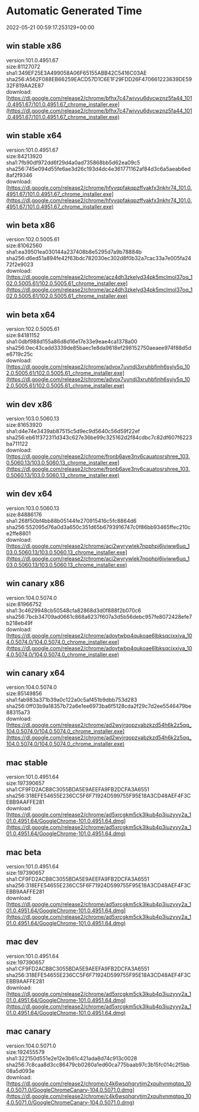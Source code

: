 # Automatic Generated Time
2022-05-21 00:59:17.253129+00:00

## win stable x86
version:101.0.4951.67  
size:81127072  
sha1:349EF25E3A499058A06F65155ABB42C5416C03AE  
sha256:A562F088EB66259EACD57D1C6E1F29FDD26F470661223639DE5932F819AA2E87  
download:[https://dl.google.com/release2/chrome/bfhx7c47wivyu6dycwznz5fa44_101.0.4951.67/101.0.4951.67_chrome_installer.exe](https://dl.google.com/release2/chrome/bfhx7c47wivyu6dycwznz5fa44_101.0.4951.67/101.0.4951.67_chrome_installer.exe)  

## win stable x64
version:101.0.4951.67  
size:84213920  
sha1:7fb90df972dd6f29d4a0ad735868bb5d62ea09c5  
sha256:745e094d55fe6ae3d26c193d4dc4e361771162af84d3c6a5aeab6ed8af2f9346  
download:[https://dl.google.com/release2/chrome/hfvvqpfakqpzffvakfx3nkhr74_101.0.4951.67/101.0.4951.67_chrome_installer.exe](https://dl.google.com/release2/chrome/hfvvqpfakqpzffvakfx3nkhr74_101.0.4951.67/101.0.4951.67_chrome_installer.exe)  

## win beta x86
version:102.0.5005.61  
size:81062560  
sha1:ea39501ea030144a237408b8e5295d7a9b78884b  
sha256:d6ed51a894fe42f63bdc782030ec302d8f0b32a7cac33a7e005fa2472f2e9023  
download:[https://dl.google.com/release2/chrome/acz4dh3zkelyd34pk5mclmol37oq_102.0.5005.61/102.0.5005.61_chrome_installer.exe](https://dl.google.com/release2/chrome/acz4dh3zkelyd34pk5mclmol37oq_102.0.5005.61/102.0.5005.61_chrome_installer.exe)  

## win beta x64
version:102.0.5005.61  
size:84181152  
sha1:0dbf988d155a86d8d16e17e33e9eae4ca1378a00  
sha256:0ec43cadd3339de85baec1e8da9618ef298152750aeaee974f88d5de6719c25c  
download:[https://dl.google.com/release2/chrome/advox7uyndj3xruhbfinh6syiy5q_102.0.5005.61/102.0.5005.61_chrome_installer.exe](https://dl.google.com/release2/chrome/advox7uyndj3xruhbfinh6syiy5q_102.0.5005.61/102.0.5005.61_chrome_installer.exe)  

## win dev x86
version:103.0.5060.13  
size:81653920  
sha1:d4e74e3439ab87515c5d9ec9d5640c56d59f22ef  
sha256:eb61f372311d343c627e36be99c325162d2f84cdbc7c82df607f6223ba711122  
download:[https://dl.google.com/release2/chrome/fronb6ave3nv6cauatosrshree_103.0.5060.13/103.0.5060.13_chrome_installer.exe](https://dl.google.com/release2/chrome/fronb6ave3nv6cauatosrshree_103.0.5060.13/103.0.5060.13_chrome_installer.exe)  

## win dev x64
version:103.0.5060.13  
size:84886176  
sha1:268f50bf4bb88b05144fe270915416c5fc8864d6  
sha256:552095d76a0d3a650c351d65b6793916747c0f86bb93465ffec210ce2ffe8801  
download:[https://dl.google.com/release2/chrome/aci2wyrywlek7npphpi6jviww6uq_103.0.5060.13/103.0.5060.13_chrome_installer.exe](https://dl.google.com/release2/chrome/aci2wyrywlek7npphpi6jviww6uq_103.0.5060.13/103.0.5060.13_chrome_installer.exe)  

## win canary x86
version:104.0.5074.0  
size:81966752  
sha1:3c4629948cb50548cfa82868d3d0f888f2b070c6  
sha256:7bcb34709ad0661c868a6237f607a3d5b56debc957fe8072428efe7b218eb49f  
download:[https://dl.google.com/release2/chrome/adovtwbp4qukoae6lbksqcixxiva_104.0.5074.0/104.0.5074.0_chrome_installer.exe](https://dl.google.com/release2/chrome/adovtwbp4qukoae6lbksqcixxiva_104.0.5074.0/104.0.5074.0_chrome_installer.exe)  

## win canary x64
version:104.0.5074.0  
size:85149856  
sha1:fab983a371b39a0c122a0c5af451b9dbb753d283  
sha256:0ff03b9a18357b72a6e1ee6973ba6f5128cda2f29c7d2ee5546479be88315a73  
download:[https://dl.google.com/release2/chrome/ad2wvjrqopzvabzkzd54h6k2z5qq_104.0.5074.0/104.0.5074.0_chrome_installer.exe](https://dl.google.com/release2/chrome/ad2wvjrqopzvabzkzd54h6k2z5qq_104.0.5074.0/104.0.5074.0_chrome_installer.exe)  

## mac stable
version:101.0.4951.64  
size:197390657  
sha1:CF9FD2ACB8C3055BDA5E9AEEFA9FB2DCFA3A6551  
sha256:318EFE54655E236CC5F6F71924D599755F95E18A3CD48AEF4F3CEBB9AAFFE281  
download:[https://dl.google.com/release2/chrome/ad5xrcgkm5ck3lkub4p3iuzyvy2a_101.0.4951.64/GoogleChrome-101.0.4951.64.dmg](https://dl.google.com/release2/chrome/ad5xrcgkm5ck3lkub4p3iuzyvy2a_101.0.4951.64/GoogleChrome-101.0.4951.64.dmg)  

## mac beta
version:101.0.4951.64  
size:197390657  
sha1:CF9FD2ACB8C3055BDA5E9AEEFA9FB2DCFA3A6551  
sha256:318EFE54655E236CC5F6F71924D599755F95E18A3CD48AEF4F3CEBB9AAFFE281  
download:[https://dl.google.com/release2/chrome/ad5xrcgkm5ck3lkub4p3iuzyvy2a_101.0.4951.64/GoogleChrome-101.0.4951.64.dmg](https://dl.google.com/release2/chrome/ad5xrcgkm5ck3lkub4p3iuzyvy2a_101.0.4951.64/GoogleChrome-101.0.4951.64.dmg)  

## mac dev
version:101.0.4951.64  
size:197390657  
sha1:CF9FD2ACB8C3055BDA5E9AEEFA9FB2DCFA3A6551  
sha256:318EFE54655E236CC5F6F71924D599755F95E18A3CD48AEF4F3CEBB9AAFFE281  
download:[https://dl.google.com/release2/chrome/ad5xrcgkm5ck3lkub4p3iuzyvy2a_101.0.4951.64/GoogleChrome-101.0.4951.64.dmg](https://dl.google.com/release2/chrome/ad5xrcgkm5ck3lkub4p3iuzyvy2a_101.0.4951.64/GoogleChrome-101.0.4951.64.dmg)  

## mac canary
version:104.0.5071.0  
size:192455579  
sha1:322150d551e2e12e3b61c421ada8d74c913c0028  
sha256:7c8caa8d3cc86479cb0260a1ed60ca775baab97c3b15fc014c2f5bb08a5d093e  
download:[https://dl.google.com/release2/chrome/c4k6wsphqrvtjm2xpuhvnmqtqq_104.0.5071.0/GoogleChromeCanary-104.0.5071.0.dmg](https://dl.google.com/release2/chrome/c4k6wsphqrvtjm2xpuhvnmqtqq_104.0.5071.0/GoogleChromeCanary-104.0.5071.0.dmg)  

